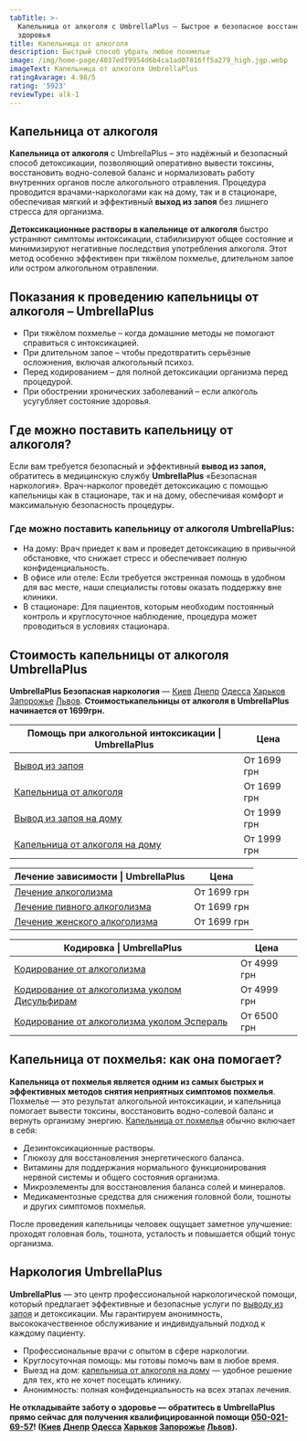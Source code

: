 ```yaml
---
tabTitle: >-
  Капельница от алкоголя с UmbrellaPlus — Быстрое и безопасное восстановление
  здоровья
title: Капельница от алкоголя
description: Быстрый способ убрать любое похмелье
image: /img/home-page/4037edf9954d6b4ca1ad07816ff5a279_high.jgp.webp
imageText: Капельница от алкоголя UmbrellaPlus
ratingAvarage: 4.98/5
rating: '5923'
reviewType: alk-1
---
```


## Капельница от алкоголя

**Капельница от алкоголя** с UmbrellaPlus – это надёжный и безопасный способ детоксикации, позволяющий оперативно вывести токсины, восстановить водно-солевой баланс и нормализовать работу внутренних органов после алкогольного отравления. Процедура проводится врачами-наркологами как на дому, так и в стационаре, обеспечивая мягкий и эффективный **выход из запоя** без лишнего стресса для организма.

**Детоксикационные растворы в капельнице от алкоголя** быстро устраняют симптомы интоксикации, стабилизируют общее состояние и минимизируют негативные последствия употребления алкоголя. Этот метод особенно эффективен при тяжёлом похмелье, длительном запое или остром алкогольном отравлении.

## Показания к проведению капельницы от алкоголя  – UmbrellaPlus

* При тяжёлом похмелье – когда домашние методы не помогают справиться с интоксикацией.
* При длительном запое – чтобы предотвратить серьёзные осложнения, включая алкогольный психоз.
* Перед кодированием – для полной детоксикации организма перед процедурой.
* При обострении хронических заболеваний – если алкоголь усугубляет состояние здоровья.

## Где можно поставить капельницу от алкоголя?

Если вам требуется безопасный и эффективный **вывод из запоя,** обратитесь в медицинскую службу **UmbrellaPlus** «Безопасная наркология». Врач-нарколог проведёт детоксикацию с помощью капельницы как в стационаре, так и на дому, обеспечивая комфорт и максимальную безопасность процедуры.

### Где можно поставить капельницу от алкоголя UmbrellaPlus:

* На дому: Врач приедет к вам и проведет детоксикацию в привычной обстановке, что снижает стресс и обеспечивает полную конфиденциальность.
* В офисе или отеле: Если требуется экстренная помощь в удобном для вас месте, наши специалисты готовы оказать поддержку вне клиники.
* В стационаре: Для пациентов, которым необходим постоянный контроль и круглосуточное наблюдение, процедура может проводиться в условиях стационара.

## Стоимость капельницы от алкоголя UmbrellaPlus

**UmbrellaPlus Безопасная наркология** — [Киев](https://umbrella-plus.com.ua/kiev/) [Днепр](https://umbrella-plus.com.ua/dnepr/) [Одесса](https://umbrella-plus.com.ua/lechenie-alc/) [Харьков](https://umbrella-plus.com.ua/kharkiv/) [Запорожье](https://umbrella-plus.com.ua/zaporozie/) [Львов](https://umbrella-plus.com.ua/lviv/). **Стоимостькапельницы от алкоголя в UmbrellaPlus начинается от 1699грн.**

| Помощь при алкогольной интоксикации \| UmbrellaPlus                                                                 | Цена        |
| ------------------------------------------------------------------------------------------------------------------- | ----------- |
| [Вывод из запоя](https://umbrella-plus.com.ua/services/vivod-iz-zapoia-umbrellaplus/)                               | От 1699 грн |
| [Капельница от алкоголя](https://umbrella-plus.com.ua/services/kapelnica-ot-alkogolia-umbrellaplus/)                | От 1699 грн |
| [Вывод из запоя на дому](https://umbrella-plus.com.ua/services/vivod-iz-zapoia-na-domy-umbrellaplus/)               | От 1999 грн |
| [Капельница от алкоголя на дому](https://umbrella-plus.com.ua/services/kapelnica_ot_alkogola_na_domy_umbrellaplus/) | От 1999 грн |

| Лечение зависимости \| UmbrellaPlus                                                                               | Цена        |
| ----------------------------------------------------------------------------------------------------------------- | ----------- |
| [Лечение алкоголизма](https://umbrella-plus.com.ua/services/lechenie-alkogolizma/)                                | От 1699 грн |
| [Лечение пивного алкоголизма](https://umbrella-plus.com.ua/services/lechenie-pivnogo-alkogolizma-umbrellaplus/)   | От 1699 грн |
| [Лечение женского алкоголизма](https://umbrella-plus.com.ua/services/lechenie-jenskogo-alkogolizma-umbrellaplus/) | От 1699 грн |

| Кодировка \| UmbrellaPlus                                                                                                              | Цена        |
| -------------------------------------------------------------------------------------------------------------------------------------- | ----------- |
| [Кодирование от алкоголизма](https://umbrella-plus.com.ua/services/kodirovka-ot-alkogolia-umbrellaplus/)                               | От 4999 грн |
| [Кодирование от алкоголизма уколом Дисульфирам](https://umbrella-plus.com.ua/services/kodirovka-ot-alkogolia-disulfiram-umbrellaplus/) | От 4999 грн |
| [Кодирование от алкоголизма уколом Эспераль](https://umbrella-plus.com.ua/services/kodirovka-ot-alkogolizma-espiarl-umbrellaplus/)     | От 6500 грн |

## Капельница от похмелья: как она помогает?

**Капельница от похмелья является одним из самых быстрых и эффективных методов снятия неприятных симптомов похмелья**. Похмелье — это результат алкогольной интоксикации, и капельница помогает вывести токсины, восстановить водно-солевой баланс и вернуть организму энергию. [Капельница от похмелья](https://umbrella-plus.com.ua/services/kapelnica_ot_alkogola_na_domy_umbrellaplus/) обычно включает в себя:

* Дезинтоксикационные растворы.
* Глюкозу для восстановления энергетического баланса.
* Витамины для поддержания нормального функционирования нервной системы и общего состояния организма.
* Микроэлементы для восстановления баланса солей и минералов.
* Медикаментозные средства для снижения головной боли, тошноты и других симптомов похмелья.

После проведения капельницы человек ощущает заметное улучшение: проходят головная боль, тошнота, усталость и повышается общий тонус организма.

## Наркология UmbrellaPlus

**UmbrellaPlus** — это центр профессиональной наркологической помощи, который предлагает эффективные и безопасные услуги по [выводу из запоя](https://umbrella-plus.com.ua/services/vivod-iz-zapoia-umbrellaplus/) и детоксикации. Мы гарантируем анонимность, высококачественное обслуживание и индивидуальный подход к каждому пациенту.

* Профессиональные врачи с опытом в сфере наркологии.
* Круглосуточная помощь: мы готовы помочь вам в любое время.
* Выезд на дом: [капельница от алкоголя на дому](https://umbrella-plus.com.ua/services/kapelnica_ot_alkogola_na_domy_umbrellaplus/) — удобное решение для тех, кто не хочет посещать клинику.
* Анонимность: полная конфиденциальность на всех этапах лечения.

**Не откладывайте заботу о здоровье — обратитесь в UmbrellaPlus прямо сейчас для получения квалифицированной помощи [050-021-69-57](tel:0500216957)! ([Киев](https://umbrella-plus.com.ua/kiev/) [Днепр](https://umbrella-plus.com.ua/dnepr/) [Одесса](https://umbrella-plus.com.ua/lechenie-alc/) [Харьков](https://umbrella-plus.com.ua/kharkiv/) [Запорожье](https://umbrella-plus.com.ua/zaporozie/) [Львов](https://umbrella-plus.com.ua/lviv/)).**
